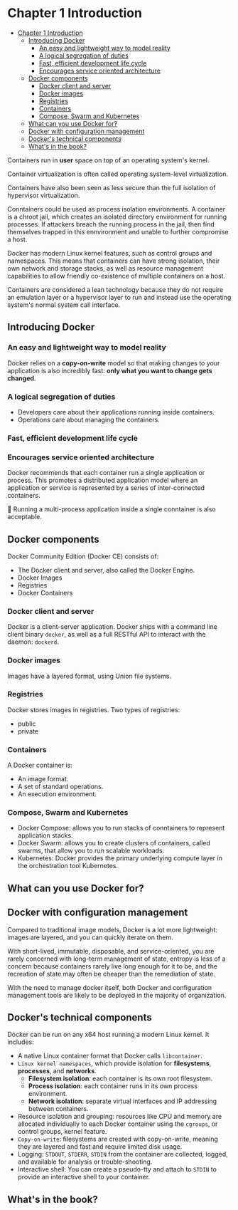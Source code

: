 # Chapter 1 Introduction

- [Chapter 1 Introduction](#chapter-1-introduction)
  - [Introducing Docker](#introducing-docker)
    - [An easy and lightweight way to model reality](#an-easy-and-lightweight-way-to-model-reality)
    - [A logical segregation of duties](#a-logical-segregation-of-duties)
    - [Fast, efficient development life cycle](#fast-efficient-development-life-cycle)
    - [Encourages service oriented architecture](#encourages-service-oriented-architecture)
  - [Docker components](#docker-components)
    - [Docker client and server](#docker-client-and-server)
    - [Docker images](#docker-images)
    - [Registries](#registries)
    - [Containers](#containers)
    - [Compose, Swarm and Kubernetes](#compose-swarm-and-kubernetes)
  - [What can you use Docker for?](#what-can-you-use-docker-for)
  - [Docker with configuration management](#docker-with-configuration-management)
  - [Docker's technical components](#dockers-technical-components)
  - [What's in the book?](#whats-in-the-book)

Containers run in **user** space on top of an operating system's kernel.

Container virtualization is often called operating system-level virtualization.

Containers have also been seen as less secure than the full isolation of
hypervisor virtualization.

Conntainers could be used as process isolation environments. A container is a
chroot jail, which creates an isolated directory environment for running
processes. If attackers breach the running process in the jail, then find
themselves trapped in this ennvironment and unable to further compromise a host.

Docker has modern Linux kernel features, such as control groups and namespaces.
This means that containers can have strong isolation, their own network and
storage stacks, as well as resource management capabilities to allow friendly
co-existence of multiple containers on a host.

Containers are considered a lean technology because they do not require an
emulation layer or a hypervisor layer to run and instead use the operating
system's normal system call interface.

## Introducing Docker

### An easy and lightweight way to model reality

Docker relies on a **copy-on-write** model so that making changes to your
application is also incredibly fast: **only what you want to change gets
changed**.

### A logical segregation of duties

- Developers care about their applications running inside containers.
- Operations care about managing the containers.

### Fast, efficient development life cycle

### Encourages service oriented architecture

Docker recommends that each container run a single application or process. This
promotes a distributed application model where an application or service is
represented by a series of inter-connected containers.

📢 Running a multi-process application inside a single conntainer is also
acceptable.

## Docker components

Docker Community Edition (Docker CE) consists of:

- The Docker client and server, also called the Docker Engine.
- Docker Images
- Registries
- Docker Containers

### Docker client and server

Docker is a client-server application. Docker ships with a command line client
binary `docker`, as well as a full RESTful API to interact with the daemon:
`dockerd`.

### Docker images

Images have a layered format, using Union file systems.

### Registries

Docker stores images in registries. Two types of registries:

- public
- private

### Containers

A Docker container is:

- An image format.
- A set of standard operations.
- An execution environment.

### Compose, Swarm and Kubernetes

- Docker Compose: allows you to run stacks of conntainers to represent
  application stacks.
- Docker Swarm: allows you to create clusters of containers, called swarms,
  that allow you to run scalable workloads.
- Kubernetes: Docker provides the primary underlying compute layer in the
  orchestration tool Kubernetes.

## What can you use Docker for?

## Docker with configuration management

Compared to traditional image models, Docker is a lot more lightweight: images
are layered, and you can quickly iterate on them.

With short-lived, immutable, disposable, and service-oriented, you are rarely
concerned with long-term management of state, entropy is less of a concern
because containers rarely live long enough for it to be, and the recreation of
state may often be cheaper than the remediation of state.

With the need to manage docker itself, both Docker and configuration management
tools are likely to be deployed in the majority of organization.

## Docker's technical components

Docker can be run on any x64 host running a modern Linux kernel. It includes:

- A native Linux container format that Docker calls `libcontainer`.
- `Linux kernel namespaces`, which provide isolation for **filesystems**,
  **processes**, and **networks**.
  - **Filesystem isolation**: each container is its own root filesystem.
  - **Process isolation**: each container runs in its own process environment.
  - **Network isolation**: separate virtual interfaces and IP addressing between
    containers.
- Resource isolation and grouping: resources like CPU and memory are allocated
  individually to each Docker container using the `cgroups`, or control groups,
  kernel feature.
- `Copy-on-write`: filesystems are created with copy-on-write, meaning they are
  layered and fast and require limited disk usage.
- Logging: `STDOUT`, `STDERR`, `STDIN` from the container are collected, logged,
  and available for analysis or trouble-shooting.
- Interactive shell: You can create a pseudo-tty and attach to `STDIN` to
  provide an interactive shell to your container.

## What's in the book?

